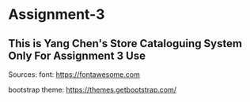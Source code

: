 # Assignment-3
## This is Yang Chen's Store Cataloguing System Only For Assignment 3 Use

Sources:
font: https://fontawesome.com

bootstrap theme: https://themes.getbootstrap.com/
